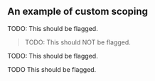 ## An example of custom scoping

TODO: This should be flagged.

> TODO: This should NOT be flagged.

<p class="nop">
TODO: This should be flagged.
</p>

<span class="nop">TODO</span> This should be flagged.
